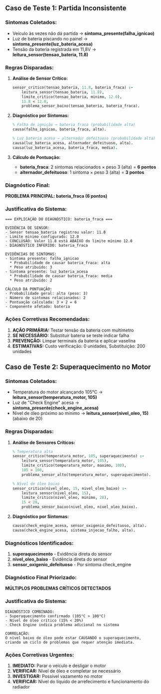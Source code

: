 ## Caso de Teste 1: Partida Inconsistente

### Sintomas Coletados:

- Veículo às vezes não dá partida → **sintoma_presente(falha_ignicao)**
- Luz de bateria piscando no painel → **sintoma_presente(luz_bateria_acesa)**
- Tensão da bateria registrada em 11,8V → **leitura_sensor(tensao_bateria, 11.8)**

### Regras Disparadas:

1. **Análise de Sensor Crítico:**
    
    ```prolog
    sensor_critico(tensao_bateria, 11.8, bateria_fraca) :-
        leitura_sensor(tensao_bateria, 11.8),
        limite_critico(tensao_bateria, minimo, 12.0),
        11.8 < 12.0,
        problema_sensor_baixo(tensao_bateria, bateria_fraca).
    
    ```
    
2. **Diagnóstico por Sintomas:**
    
    ```prolog
    % Falha de ignição → bateria fraca (probabilidade alta)
    causa(falha_ignicao, bateria_fraca, alta).
    
    % Luz bateria acesa → alternador defeituoso (probabilidade alta)
    causa(luz_bateria_acesa, alternador_defeituoso, alta).
    causa(luz_bateria_acesa, bateria_fraca, media).
    
    ```
    
3. **Cálculo de Pontuação:**
    - **bateria_fraca**: 2 sintomas relacionados × peso 3 (alta) = **6 pontos**
    - **alternador_defeituoso**: 1 sintoma × peso 3 (alta) = **3 pontos**

### Diagnóstico Final:

**PROBLEMA PRINCIPAL: bateria_fraca (6 pontos)**

### Justificativa do Sistema:

```
=== EXPLICAÇÃO DO DIAGNÓSTICO: bateria_fraca ===

EVIDÊNCIA DE SENSOR:
- Sensor tensao_bateria registrou valor: 11.8
- Limite minimo configurado: 12.0
- CONCLUSÃO: Valor 11.8 está ABAIXO do limite mínimo 12.0
- DIAGNÓSTICO INFERIDO: bateria_fraca

EVIDÊNCIAS DE SINTOMAS:
- Sintoma presente: falha_ignicao
  * Probabilidade de causar bateria_fraca: alta
  * Peso atribuído: 3
- Sintoma presente: luz_bateria_acesa
  * Probabilidade de causar bateria_fraca: media
  * Peso atribuído: 2

CÁLCULO DA PONTUAÇÃO:
- Probabilidade geral: alta (peso: 3)
- Número de sintomas relacionados: 2
- Pontuação calculada: 3 × 2 = 6
- Componente afetado: bateria

```

### Ações Corretivas Recomendadas:

1. **AÇÃO PRIMÁRIA:** Testar tensão da bateria com multímetro
2. **SE NECESSÁRIO:** Substituir bateria se teste indicar falha
3. **PREVENÇÃO:** Limpar terminais da bateria e aplicar vaselina
4. **ESTIMATIVAS:** Custo verificação: 0 unidades, Substituição: 200 unidades

## Caso de Teste 2: Superaquecimento no Motor

### Sintomas Coletados:

- Temperatura do motor alcançando 105°C → **leitura_sensor(temperatura_motor, 105)**
- Luz de "Check Engine" acesa → **sintoma_presente(check_engine_acesa)**
- Nível de óleo próximo ao mínimo → **leitura_sensor(nivel_oleo, 15)** (abaixo de 20)

### Regras Disparadas:

1. **Análise de Sensores Críticos:**
    
    ```prolog
    % Temperatura alta
    sensor_critico(temperatura_motor, 105, superaquecimento) :-
        leitura_sensor(temperatura_motor, 105),
        limite_critico(temperatura_motor, maximo, 100),
        105 > 100,
        problema_sensor_alto(temperatura_motor, superaquecimento).
    
    % Nível de óleo baixo
    sensor_critico(nivel_oleo, 15, nivel_oleo_baixo) :-
        leitura_sensor(nivel_oleo, 15),
        limite_critico(nivel_oleo, minimo, 20),
        15 < 20,
        problema_sensor_baixo(nivel_oleo, nivel_oleo_baixo).
    
    ```
    
2. **Diagnóstico por Sintomas:**
    
    ```prolog
    causa(check_engine_acesa, sensor_oxigenio_defeituoso, alta).
    causa(check_engine_acesa, sistema_injecao_falho, alta).
    
    ```
    

### Diagnósticos Identificados:

1. **superaquecimento** - Evidência direta do sensor
2. **nivel_oleo_baixo** - Evidência direta do sensor
3. **sensor_oxigenio_defeituoso** - Por sintoma check_engine

### Diagnóstico Final Priorizado:

**MÚLTIPLOS PROBLEMAS CRÍTICOS DETECTADOS**

### Justificativa do Sistema:

```
DIAGNÓSTICO COMBINADO:
- Superaquecimento confirmado (105°C > 100°C)
- Nível de óleo crítico (15% < 20%)
- Check Engine indica problema adicional no sistema

CORRELAÇÃO:
O nível baixo de óleo pode estar CAUSANDO o superaquecimento,
criando um ciclo de problemas que requer atenção imediata.

```

### Ações Corretivas Urgentes:

1. **IMEDIATO:** Parar o veículo e desligar o motor
2. **VERIFICAR:** Nível de óleo e completar se necessário
3. **INVESTIGAR:** Possível vazamento no motor
4. **VERIFICAR:** Nível do líquido de arrefecimento e funcionamento do radiador